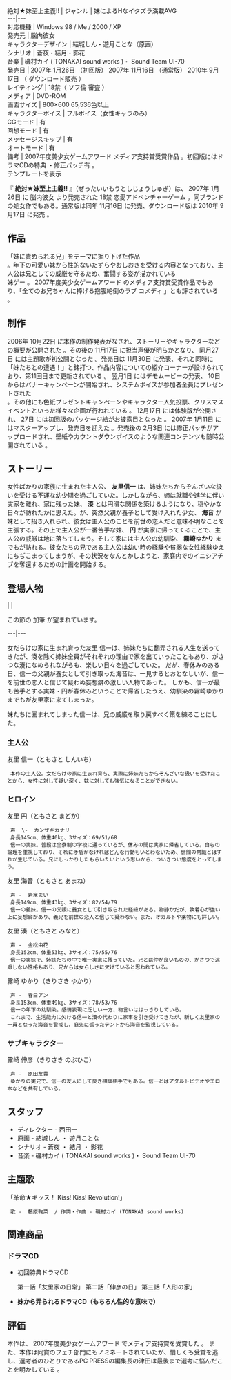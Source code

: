 絶対★妹至上主義!!  |  ジャンル  |  妹によるHなイタズラ満載AVG   
---|---  
対応機種  |  Windows 98  /  Me  /  2000  /  XP   
発売元  |  脳内彼女   
キャラクターデザイン  |  結城しん・遊月ことな（原画）   
シナリオ  |  蒼夜・結月・影花   
音楽  |  磯村カイ (  TONAKAI sound works  )・  Sound Team UI-70   
発売日  |  2007年  1月26日  （初回版）  2007年  11月16日  （通常版）  2010年  9月17日  （  ダウンロード販売    ）   
レイティング  |  18禁（  ソフ倫  審査    ）   
メディア  |  DVD-ROM   
画面サイズ  |  800×600 65,536色以上   
キャラクターボイス  |  フルボイス（女性キャラのみ）   
CGモード  |  有   
回想モード  |  有   
メッセージスキップ  |  有   
オートモード  |  有   
備考  |  2007年度美少女ゲームアワード  メディア支持賞受賞作品    。初回版にはドラマCDの特典    ・修正パッチ有    。   
テンプレートを表示  
  
『 **絶対★妹至上主義!!** 』（ぜったいいもうとしじょうしゅぎ）は、  2007年  1月26日  に  脳内彼女  より発売された  18禁
恋愛アドベンチャーゲーム  。同ブランドの処女作でもある。通常版は同年  11月16日  に発売、ダウンロード版は  2010年  9月17日  に発売
  。

##  作品  

「妹に責められる兄」をテーマに掘り下げた作品  
。年下の可愛い妹から性的ないたずらやおしおきを受ける内容となっており、主人公は兄としての威厳を守るため、奮闘する姿が描かれている    
妹ゲー    。  2007年度美少女ゲームアワード  のメディア支持賞受賞作品でもあり、「全てのお兄ちゃんに捧げる抱腹絶倒のラブ  コメディ
」とも評されている    。

##  制作  

2006年  10月22日  に本作の制作発表がなされ、ストーリーやキャラクターなどの概要が公開された    。その後の  11月17日
に担当声優が明らかとなり、  同月27日  には主題歌が初公開となった    。発売日は  11月30日
に発表、それと同時に「妹たちとの遭遇！」と銘打つ、作品内容についての紹介コーナーが設けられており、第11回目まで更新されている    。  翌月1日
にはデモムービーの発表、  10日  からはバナーキャンペーンが開始され、システムボイスが参加者全員にプレゼントされた  
。その他にも色紙プレゼントキャンペーンやキャラクター人気投票、クリスマスイベントといった様々な企画が行われている    。  12月17日
には体験版が公開され、  27日  には初回版のパッケージ絵がお披露目となった    。  2007年  1月11日
にはマスターアップし、発売日を迎えた    。発売後の  2月3日
には修正パッチがアップロードされ、壁紙やカウントダウンボイスのような関連コンテンツも随時公開されている    。

##  ストーリー  

女性ばかりの家族に生まれた主人公、 **友里信一**
は、姉妹たちからぞんざいな扱いを受ける不運な幼少期を過ごしていた。しかしながら、姉は就職や進学に伴い実家を離れ、家に残った妹、 **湊**
とは円滑な関係を築けるようになり、穏やかな日々が訪れたかに思えた。が、突然父親が養子として受け入れた少女、 **海音**
が妹として招き入れられ、彼女は主人公のことを前世の恋人だと意味不明なことを主張する。その上で主人公が一番苦手な妹、 **円**
が実家に帰ってくることで、主人公の威厳は地に落ちてしまう。そして家には主人公の幼馴染、 **霧崎ゆかり**
までもが訪れる。彼女たちの兄である主人公は幼い時の経験や貧弱な女性経験ゆえにちぢこまってしまうが、その状況をなんとかしようと、家庭内でのイニシアチブを奪還するための計画を開始する。

##  登場人物  

|  | 

この節の  加筆  が望まれています。  
  
---|---  
  
女だらけの家に生まれ育った友里
信一は、姉妹たちに翻弄される人生を送ってきたが、湊を除く姉妹全員がそれぞれの理由で家を出ていったこともあり、がさつな湊になめられながらも、楽しい日々を過ごしていた。
だが、春休みのある日、信一の父親が養女として引き取った海音は、一見するとおとなしいが、信一を前世の恋人と信じて疑わぬ妄想癖の激しい人物であった。
しかも、信一が最も苦手とする実妹・円が春休みということで帰省したうえ、幼馴染の霧崎ゆかりまでもが友里家に来てしまった。

妹たちに囲まれてしまった信一は、兄の威厳を取り戻すべく策を練ることにした。

###  主人公  

友里 信一（ともさと しんいち）

     本作の主人公。女だらけの家に生まれ育ち、実際に姉妹たちからぞんざいな扱いを受けたことから、女性に対して疑い深く、妹に対しても強気になることができない。 

###  ヒロイン  

友里 円（ともさと まどか）

     声  \-  カンザキカナリ 
     身長145cm、体重40kg、3サイズ：69/51/68 
     信一の実妹。普段は全寮制の学校に通っているが、休みの間は実家に帰省している。自らの論理を重視しており、それに矛盾がなければどんな行動もいとわないため、世間の常識とはずれが生じている。兄にしっかりしたもらいたいという思いから、ついきつい態度をとってしまう。 
友里 海音（ともさと あまね）

     声 -  岩泉まい 
     身長149cm、体重43kg、3サイズ：82/54/79 
     信一の義妹。信一の父親に養女として引き取られた経緯がある。物静かだが、執着心が強い上に妄想癖があり、義兄を前世の恋人と信じて疑わない。また、オカルトや薬物にも詳しい。 
友里 湊（ともさと みなと）

     声 -  金松由花 
     身長152cm、体重53kg、3サイズ：75/55/76 
     信一の実妹で、姉妹たちの中で唯一実家に残っていた。兄とは仲が良いものの、がさつで遠慮しない性格もあり、兄からは女らしさに欠けていると思われている。 
霧崎 ゆかり（きりさき ゆかり）

     声 -  春日アン 
     身長153cm、体重49kg、3サイズ：78/53/76 
     信一の年下の幼馴染。感情表現に乏しい一方、物言いははっきりしている。 
     これまで、生活能力に欠ける信一と湊の代わりに家事を引き受けてきたが、新しく友里家の一員となった海音を警戒し、庭先に張ったテントから海音を監視している。 

###  サブキャラクター  

霧崎 伸彦（きりさき のぶひこ）

     声 -  原田友貴 
     ゆかりの実兄で、信一の友人にして良き相談相手でもある。信一とはアダルトビデオやエロ本などを共有している。 

##  スタッフ  

  * ディレクター - 西田一 
  * 原画 -  結城しん  ・  遊月ことな 
  * シナリオ -  蒼夜  ・  結月  ・  影花 
  * 音楽 -  磯村カイ  (  TONAKAI sound works  )・  Sound Team UI-70 

##  主題歌  

「革命★キッス！ Kiss! Kiss! Revolution!」

     歌 -  藤原鞠菜  / 作詞・作曲 - 磯村カイ (TONAKAI sound works) 

##  関連商品  

###  ドラマCD  

  * 初回特典ドラマCD 

     第一話「友里家の日常」 
     第二話「伸彦の日」 
     第三話「人形の家」 
  * **妹から弄られるドラマCD（もちろん性的な意味で）**

##  評価  

本作は、  2007年度美少女ゲームアワード  でメディア支持賞を受賞した    。
また、本作は同賞のフェチ部門にもノミネートされていたが、惜しくも受賞を逃し、選考者のひとりであるPC
PRESSの編集長の津田は最後まで選考に悩んだことを明かしている    。

